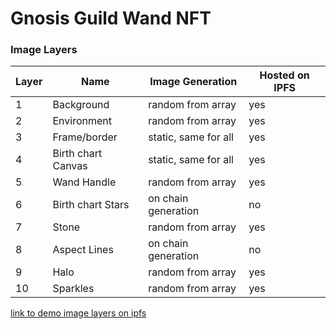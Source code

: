 # Gnosis Guild Wand NFT

### Image Layers

| Layer | Name               | Image Generation     | Hosted on IPFS |
| ----- | ------------------ | -------------------- | -------------- |
| 1     | Background         | random from array    | yes            |
| 2     | Environment        | random from array    | yes            |
| 3     | Frame/border       | static, same for all | yes            |
| 4     | Birth chart Canvas | static, same for all | yes            |
| 5     | Wand Handle        | random from array    | yes            |
| 6     | Birth chart Stars  | on chain generation  | no             |
| 7     | Stone              | random from array    | yes            |
| 8     | Aspect Lines       | on chain generation  | no             |
| 9     | Halo               | random from array    | yes            |
| 10    | Sparkles           | random from array    | yes            |

[link to demo image layers on ipfs](https://gateway.pinata.cloud/ipfs/QmenMC3y4DfpHX3mYjt7VJsHD6SxBmmLadnfgwQqpYG1SZ?preview=1)
